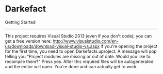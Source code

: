 Darkefact
=========

Getting Started
_________

This project requires Visual Studio 2013 (even if you don't code), you can get a free version here: http://www.visualstudio.com/en-us/downloads/download-visual-studio-vs.aspx
If you're opening the project for the first time, you need to open Darkefacts.uproject. A message will pop telling you "Project modules are missing or out of date. Would you like to recompile them?" Press yes.
After this required files will be autogenerated and the editor will open. You're done and can actually get to work.
